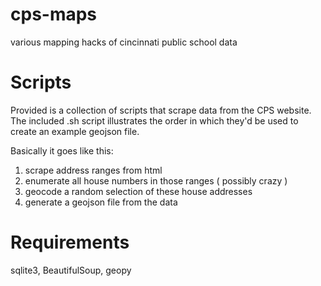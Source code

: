 cps-maps
========

various mapping hacks of cincinnati public school data

# Scripts

Provided is a collection of scripts that scrape data from the CPS website.  The included .sh script illustrates the order in which they'd be used to create an example geojson file.

Basically it goes like this:

1. scrape address ranges from html
2. enumerate all house numbers in those ranges ( possibly crazy )
3. geocode a random selection of these house addresses
4. generate a geojson file from the data

# Requirements

sqlite3, BeautifulSoup, geopy
